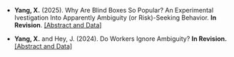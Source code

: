 - <strong>Yang, X.</strong> (2025). Why Are Blind Boxes So Popular? An Experimental Ivestigation Into Apparently Ambiguity (or Risk)-Seeking Behavior. <strong>In Revision</strong>. [[Abstract and Data]](https://www.york.ac.uk/economics/exec/research/)

- <strong>Yang, X.</strong> and Hey, J. (2024). Do Workers Ignore Ambiguity? <strong>In Revision.</strong> [[Abstract and Data]](https://www.york.ac.uk/economics/exec/research/yanghey/)
